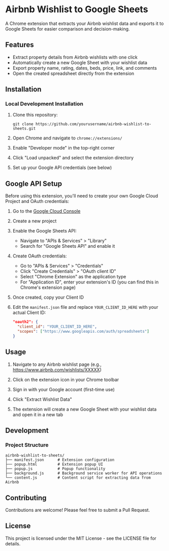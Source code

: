 # Airbnb Wishlist to Google Sheets

A Chrome extension that extracts your Airbnb wishlist data and exports it to Google Sheets for easier comparison and decision-making.

## Features

- Extract property details from Airbnb wishlists with one click
- Automatically create a new Google Sheet with your wishlist data
- Export property name, rating, dates, beds, price, link, and comments
- Open the created spreadsheet directly from the extension

## Installation

### Local Development Installation

1. Clone this repository:

   ```
   git clone https://github.com/yourusername/airbnb-wishlist-to-sheets.git
   ```

2. Open Chrome and navigate to `chrome://extensions/`

3. Enable "Developer mode" in the top-right corner

4. Click "Load unpacked" and select the extension directory

5. Set up your Google API credentials (see below)

## Google API Setup

Before using this extension, you'll need to create your own Google Cloud Project and OAuth credentials:

1. Go to the [Google Cloud Console](https://console.cloud.google.com/)

2. Create a new project

3. Enable the Google Sheets API:

   - Navigate to "APIs & Services" > "Library"
   - Search for "Google Sheets API" and enable it

4. Create OAuth credentials:

   - Go to "APIs & Services" > "Credentials"
   - Click "Create Credentials" > "OAuth client ID"
   - Select "Chrome Extension" as the application type
   - For "Application ID", enter your extension's ID (you can find this in Chrome's extension page)

5. Once created, copy your Client ID

6. Edit the `manifest.json` file and replace `YOUR_CLIENT_ID_HERE` with your actual Client ID:
   ```json
   "oauth2": {
     "client_id": "YOUR_CLIENT_ID_HERE",
     "scopes": ["https://www.googleapis.com/auth/spreadsheets"]
   }
   ```

## Usage

1. Navigate to any Airbnb wishlist page (e.g., https://www.airbnb.com/wishlists/XXXXX)

2. Click on the extension icon in your Chrome toolbar

3. Sign in with your Google account (first-time use)

4. Click "Extract Wishlist Data"

5. The extension will create a new Google Sheet with your wishlist data and open it in a new tab

## Development

### Project Structure

```
airbnb-wishlist-to-sheets/
├── manifest.json      # Extension configuration
├── popup.html         # Extension popup UI
├── popup.js           # Popup functionality
├── background.js      # Background service worker for API operations
└── content.js         # Content script for extracting data from Airbnb
```

## Contributing

Contributions are welcome! Please feel free to submit a Pull Request.

## License

This project is licensed under the MIT License - see the LICENSE file for details.
